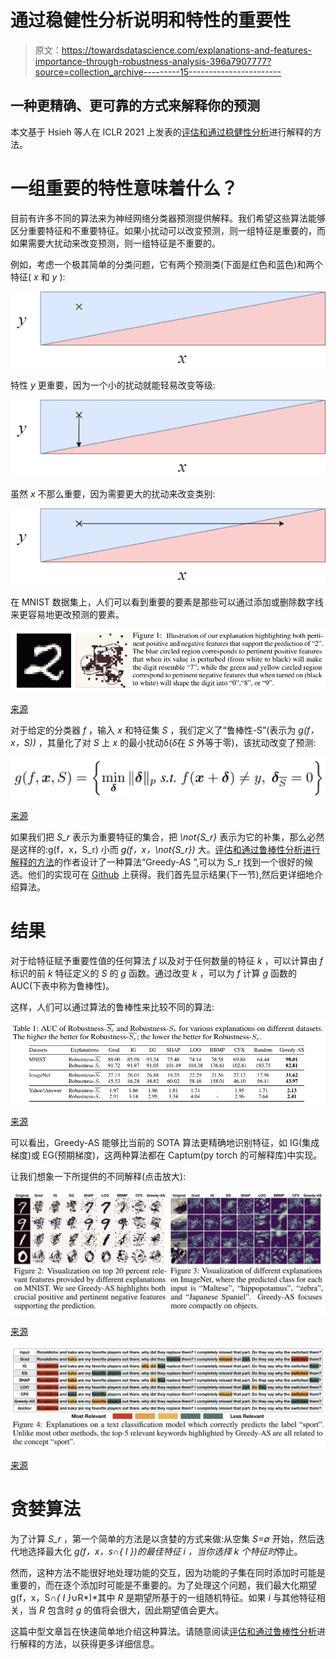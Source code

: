 # 通过稳健性分析说明和特性的重要性

> 原文：<https://towardsdatascience.com/explanations-and-features-importance-through-robustness-analysis-396a7907777?source=collection_archive---------15----------------------->

## 一种更精确、更可靠的方式来解释你的预测

本文基于 Hsieh 等人在 ICLR 2021 上发表的[评估和通过稳健性分析](https://arxiv.org/abs/2006.00442)进行解释的方法。

# 一组重要的特性意味着什么？

目前有许多不同的算法来为神经网络分类器预测提供解释。我们希望这些算法能够区分重要特征和不重要特征。如果小扰动可以改变预测，则一组特征是重要的，而如果需要大扰动来改变预测，则一组特征是不重要的。

例如，考虑一个极其简单的分类问题，它有两个预测类(下面是红色和蓝色)和两个特征( *x* 和 *y* ):

![](img/15dc3c3a1b8a2e24ba56fd3290976b8c.png)

特性 *y* 更重要，因为一个小的扰动就能轻易改变等级:

![](img/8530c0e7c3765efb5da540536af50a69.png)

虽然 *x* 不那么重要，因为需要更大的扰动来改变类别:

![](img/2c6a96cea8c9156797e2cecbf725ff17.png)

在 MNIST 数据集上，人们可以看到重要的要素是那些可以通过添加或删除数字线来更容易地更改预测的要素。

![](img/5d0c9c97291b13fd498358338eab2d03.png)

[来源](https://arxiv.org/abs/2006.00442)

对于给定的分类器 *f* ，输入 *x* 和特征集 *S* ，我们定义了“鲁棒性-S”(表示为 *g(f，x，S))* ，其量化了对 *S* 上 *x* 的最小扰动δ(*δ*在 *S* 外等于零)，该扰动改变了预测:

![](img/edd63a3ef01d1400618d9c1a14b7983c.png)

[来源](https://arxiv.org/abs/2006.00442)

如果我们把 *S_r* 表示为重要特征的集合，把 *\not{S_r}* 表示为它的补集，那么必然是这样的:g(f，x，S_r) 小而 *g(f，x，\not{S_r})* 大。[评估和通过鲁棒性分析进行解释的方法](https://arxiv.org/abs/2006.00442)的作者设计了一种算法“Greedy-AS ”,可以为 S_r 找到一个很好的候选。他们的实现可在 [Github](https://github.com/ChengYuHsieh/explanation_robustness) 上获得。我们首先显示结果(下一节),然后更详细地介绍算法。

# 结果

对于给特征赋予重要性值的任何算法 *f* 以及对于任何数量的特征 *k* ，可以计算由 *f* 标识的前 *k* 特征定义的 *S* 的 *g* 函数。通过改变 *k* ，可以为 *f* 计算 *g* 函数的 AUC(下表中称为鲁棒性)。

这样，人们可以通过算法的鲁棒性来比较不同的算法:

![](img/f1e76bde1887fc9ce69d24d9cdbbfcd9.png)

[来源](https://arxiv.org/abs/2006.00442)

可以看出，Greedy-AS 能够比当前的 SOTA 算法更精确地识别特征，如 IG(集成梯度)或 EG(预期梯度)，这两种算法都在 Captum(py torch 的可解释库)中实现。

让我们想象一下所提供的不同解释(点击放大):

![](img/9f8f94e1a963f13807f6d5dd797269ce.png)

[来源](https://arxiv.org/abs/2006.00442)

![](img/257b44aac4eac76059d0a4d508b2f570.png)

[来源](https://arxiv.org/abs/2006.00442)

# 贪婪算法

为了计算 *S_r* ，第一个简单的方法是以贪婪的方式来做:从空集 *S=∅* 开始，然后迭代地选择最大化 *g(f，x，s*∩*{ I })的最佳特征 *i* ，当你选择 k 个特征时*停止。

然而，这种方法不能很好地处理功能的交互，因为功能的子集在同时添加时可能是重要的，而在逐个添加时可能是不重要的。为了处理这个问题，我们最大化期望 g(f，x，S∩*{ I }*∪R*)*其中 *R* 是期望所基于的一组随机特征。如果 *i* 与其他特征相关，当 *R* 包含时 *g* 的值将会很大，因此期望值会更大。

这篇中型文章旨在快速简单地介绍这种算法。请随意阅读[评估和通过鲁棒性分析](https://arxiv.org/abs/2006.00442)进行解释的方法，以获得更多详细信息。